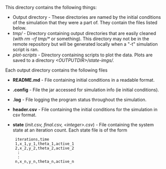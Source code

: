 This directory contains the following things:

* Output directory - These directories are named by the initial conditions of the simulation that they were a part of. They contain the files listed below.
* *tmp/* - Directory containing output directories that are easily cleaned (with *rm -rf tmp/\** or something). This directory may not be in the remote repository but will be generated locally when a "-t" simulation script is ran.
* *plot-scripts* - Directory containing scripts to plot the data. Plots are saved to a directory *\<OUTPUTDIR\>/state-imgs/.*

Each output directory contains the following files

 * **README.md** - File containing initial conditions in a readable format.
 * **.config** - File the jar accessed for simulation info (ie initial conditions).
 * **.log** - File logging the program status throughout the simulation.
 * **header.csv** - File containing the initial conditions for the simulation in csv format.
 * **state** (*init.csv, final.csv, \<integer\>.csv*) - File containing the system state at an iteration count. Each state file is of the form

        iterations,time
        1,x_1,y_1,theta_1,active_1
        2,x_2,y_2,theta_2,active_2
         :
         :
        n,x_n,y_n,theta_n,active_n

